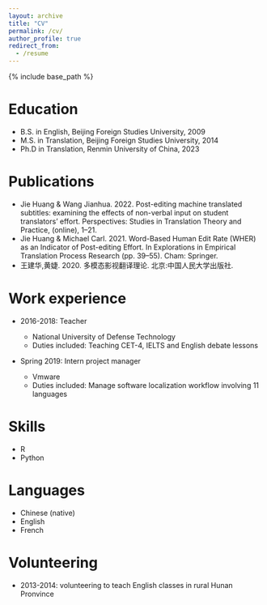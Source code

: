 ```yaml
---
layout: archive
title: "CV"
permalink: /cv/
author_profile: true
redirect_from:
  - /resume
---
```


{% include base_path %}


Education
======
* B.S. in English, Beijing Foreign Studies University, 2009
* M.S. in Translation, Beijing Foreign Studies University, 2014
* Ph.D in Translation, Renmin University of China, 2023

Publications
======
* Jie Huang & Wang Jianhua. 2022. Post-editing machine translated subtitles: examining the effects of non-verbal input on student translators’ effort. Perspectives: Studies in Translation Theory and Practice, (online), 1–21. 
* Jie Huang & Michael Carl. 2021. Word-Based Human Edit Rate (WHER) as an Indicator of Post-editing Effort. In Explorations in Empirical Translation Process Research (pp. 39–55). Cham: Springer.
* 王建华,黄婕. 2020. 多模态影视翻译理论. 北京:中国人民大学出版社.


Work experience
======
* 2016-2018: Teacher
  * National University of Defense Technology
  * Duties included: Teaching CET-4, IELTS and English debate lessons

* Spring 2019: Intern project manager
  * Vmware 
  * Duties included: Manage software localization workflow involving 11 languages
  
 
Skills
======
* R
* Python

Languages 
=====
* Chinese (native)
* English
* French

Volunteering
======
* 2013-2014: volunteering to teach English classes in rural Hunan Pronvince
